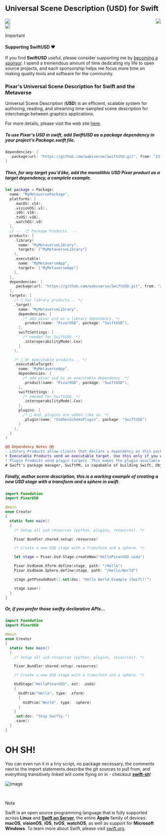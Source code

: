 # <sub>Universal Scene Description (USD) for Swift</sub>
<sup>
  <div>
    <a href="https://wabi.foundation/pixarusd/documentation/pixarusd">
      <img align=top src="https://img.shields.io/badge/Swift_USD_API_Docs-DocumentationSource?style=for-the-badge&color=F05138&logo=swift&logoColor=white">
    </a>
    <a href="mailto:devs@wabi.foundation?subject=%5BSwiftUSD%20Linux%20Inquiry%5D%20">
      <img align=right src="https://img.shields.io/badge/Linux_|_Support-LinuxAttr?style=for-the-badge&color=003366&logo=linuxFoundation">
    </a>
  </div>
</sup>

<image align=top src="https://www.dropbox.com/scl/fi/cmqz171jkketkvpyojtbx/swiftyusd.png?rlkey=rosui4p7dv410eqvztmynhz56&raw=1">

> [!IMPORTANT]
> #### Supporting SwiftUSD ❤️
> If you find **SwiftUSD** useful, please consider supporting me by [becoming a sponsor](https://github.com/sponsors/wabiverse). I spend a tremendous amount of time dedicating my life to open source projects, and each sponsorship helps me focus more time on making quality tools and software for the community.

### Pixar's Universal Scene Description for Swift and the Metaverse

Universal Scene Description (**USD**) is an efficient, scalable system for
authoring, reading, and streaming time-sampled scene description for
interchange between graphics applications.

For more details, please visit the web site [here](http://openusd.org).

##### To use Pixar's USD in swift, add SwiftUSD as a package dependency in your project's Package.swift file.
```swift
dependencies: [
  .package(url: "https://github.com/wabiverse/SwiftUSD.git", from: "23.11.24"),
]
```


##### Then, for any target you'd like, add the monolithic USD **Pixar** product as a target dependency, a complete example.
```swift
let package = Package(
  name: "MyMetaversePackage",
  platforms: [
    .macOS(.v14),
    .visionOS(.v1),
    .iOS(.v16),
    .tvOS(.v16),
    .watchOS(.v9)
  ],
  // --- 📦 Package Products. ---
  products: [
    .library(
      name: "MyMetaverseLibrary",
      targets: ["MyMetaverseLibrary"]
    ),
    .executable(
      name: "MyMetaverseApp",
      targets: ["MyMetaverseApp"]
    ),
  ],
  dependencies: [
    .package(url: "https://github.com/wabiverse/SwiftUSD.git", from: "23.11.24")
  ],
  targets: [
    /* 📕 For library products... */
    .target(
      name: "MyMetaverseLibrary",
      dependencies: [
        /* add pixar usd as a library dependency. */
        .product(name: "PixarUSD", package: "SwiftUSD"),
      ],
      swiftSettings: [
        /* needed for SwiftUSD. */
        .interoperabilityMode(.Cxx)
      ]
    ),

    /* 📗 Or executable products... */
    .executableTarget(
      name: "MyMetaverseApp",
      dependencies: [
        /* add pixar usd as an executable dependency. */
        .product(name: "PixarUSD", package: "SwiftUSD"),
      ],
      swiftSettings: [
        /* needed for SwiftUSD. */
        .interoperabilityMode(.Cxx)
      ],
      plugins: [
        /* 📙 And, plugins are added like so. */
        .plugin(name: "UsdGenSchemaPlugin", package: "SwiftUSD")
      ]
    ),
  ]
)
```

```diff
@@ Dependency Notes @@
- Library Products allow clients that declare a dependency on this package to use the package’s functionality.
+ Executable Products vend an executable target. Use this only if you want to make the executable available to clients.
! Plugin Products vend plugin targets. This makes the plugin available to clients that integrate the Swift package.
# Swift's package manager, SwiftPM, is capabable of building Swift, Objective-C/C++, and C/C++ code.
```

##### Finally, author scene description, this is a working example of creating a new USD stage with a transform and a sphere in swift.
```swift
import Foundation
import PixarUSD

@main
enum Creator
{
  static func main()
  {
    /* Setup all usd resources (python, plugins, resources). */

    Pixar.Bundler.shared.setup(.resources)

    /* Create a new USD stage with a transform and a sphere. */

    let stage = Pixar.Usd.Stage.createNew("HelloPixarUSD.usda")

    Pixar.UsdGeom.Xform.define(stage, path: "/Hello")
    Pixar.UsdGeom.Sphere.define(stage, path: "/Hello/World")

    stage.getPseudoRoot().set(doc: "Hello World Example (Swift)!")

    stage.save()
  }
}
```

##### Or, if you prefer those swifty declarative APIs...
```swift
import Foundation
import PixarUSD

@main
enum Creator
{
  static func main()
  {
    /* Setup all usd resources (python, plugins, resources). */

    Pixar.Bundler.shared.setup(.resources)

    /* Create a new USD stage with a transform and a sphere. */

    UsdStage("HelloPixarUSD", ext: .usda)
    {
      UsdPrim("Hello", type: .xform)
      {
        UsdPrim("World", type: .sphere)
      }
    }
    .set(doc: "Stay Swifty.")
    .save()
  }
}
```

# **OH SH!**
You can even run it in a tiny script, no package necessary, the comments next to the import
statements describe the git sources to pull from, and everything transitively linked will come flying
on in - checkout [**swift-sh**](https://github.com/mxcl/swift-sh)!



![image](https://github.com/wabiverse/SwiftUSD/assets/18516968/1ee63339-b0b3-4f50-920b-9f6beb7cc227)



<br>

> [!NOTE]
> Swift is an open source programming language that is fully supported across **Linux** and [**Swift on Server**](https://www.swift.org/server/), the entire **Apple** family of devices: **macOS**, **visionOS**, **iOS**, **tvOS**, **watchOS**, as well as support for **Microsoft Windows**. To learn more about Swift, please visit [swift.org](https://www.swift.org).

<br>
